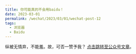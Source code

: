 ```yaml
---
title: 你可能真的不会用baidu！
date: 2023-03-01
permalink: /wechat/2023/03/01/wechat-post-12
tags:
  - 浏览器
  - Baidu
---
```


纵被无情弃，不能羞。故，可否一赞予我？ [点击跳转至公众号文章](http://mp.weixin.qq.com/s?__biz=MzkxNjM0MzQ0MQ==&mid=2247484493&idx=1&sn=2c5b42a3c8a078ca9844df519ab968b5&chksm=c1501bb3f62792a5cd75faa51a007a5c6bc0e71a5f017610bb972e7057817eae402a8ecf5592#rd)。